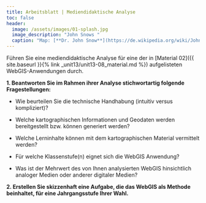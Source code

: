 ```yaml
---
title: Arbeitsblatt | Mediendidaktische Analyse
toc: false
header:
  image: /assets/images/01-splash.jpg
  image_description: "John Snows "
  caption: "Map: [**Dr. John Snow**](https://de.wikipedia.org/wiki/John_Snow_(Mediziner)) [Wellcome Library via wikimedia](https://w.wiki/QtV)"
---
```

Führen Sie eine mediendidaktische Analyse für eine der in [Material 02]({{ site.baseurl }}{% link _unit13/unit13-08_material.md %}) aufgelisteten WebGIS-Anwendungen durch.

**1. Beantworten Sie im Rahmen ihrer Analyse stichwortartig folgende Fragestellungen:**

* Wie beurteilen Sie die technische Handhabung (intuitiv versus kompliziert)?

* Welche kartographischen Informationen und Geodaten werden bereitgestellt bzw. können generiert werden?

* Welche Lerninhalte können mit dem kartographischen Material vermittelt werden?

* Für welche Klassenstufe(n) eignet sich die WebGIS Anwendung?

* Was ist der Mehrwert des von Ihnen analysierten WebGIS hinsichtlich analoger Medien oder anderer digitaler Medien?

**2. Erstellen Sie skizzenhaft eine Aufgabe, die das WebGIS als Methode beinhaltet, für eine Jahrgangsstufe Ihrer Wahl.**
